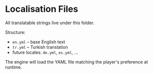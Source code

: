 # Localisation Files

All translatable strings live under this folder.

Structure:
* `en.yml` – base English text
* `tr.yml` – Turkish translation
* future locales: `de.yml`, `es.yml`, ...

The engine will load the YAML file matching the player's preference at runtime. 